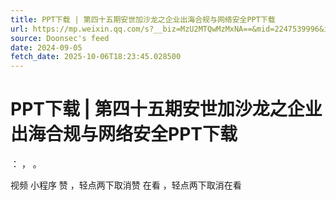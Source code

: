 ```yaml
---
title: PPT下载 | 第四十五期安世加沙龙之企业出海合规与网络安全PPT下载
url: https://mp.weixin.qq.com/s?__biz=MzU2MTQwMzMxNA==&mid=2247539996&idx=2&sn=ba31fc8f2373f1a858986e92f0d8e157
source: Doonsec's feed
date: 2024-09-05
fetch_date: 2025-10-06T18:23:45.028500
---
```


# PPT下载 | 第四十五期安世加沙龙之企业出海合规与网络安全PPT下载

：
，
。

视频
小程序
赞
，轻点两下取消赞
在看
，轻点两下取消在看